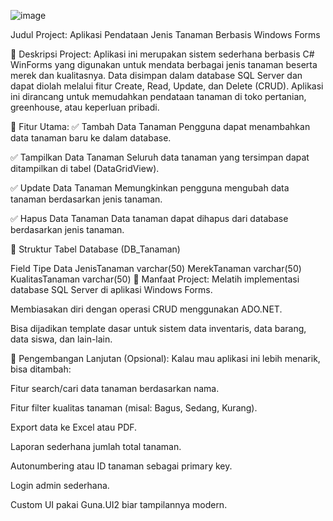![image](https://github.com/user-attachments/assets/2c6b127d-70cf-4c82-9e36-2a690daa1244)



Judul Project:
Aplikasi Pendataan Jenis Tanaman Berbasis Windows Forms

📌 Deskripsi Project:
Aplikasi ini merupakan sistem sederhana berbasis C# WinForms yang digunakan untuk mendata berbagai jenis tanaman beserta merek dan kualitasnya. Data disimpan dalam database SQL Server dan dapat diolah melalui fitur Create, Read, Update, dan Delete (CRUD). Aplikasi ini dirancang untuk memudahkan pendataan tanaman di toko pertanian, greenhouse, atau keperluan pribadi.

📌 Fitur Utama:
✅ Tambah Data Tanaman
Pengguna dapat menambahkan data tanaman baru ke dalam database.

✅ Tampilkan Data Tanaman
Seluruh data tanaman yang tersimpan dapat ditampilkan di tabel (DataGridView).

✅ Update Data Tanaman
Memungkinkan pengguna mengubah data tanaman berdasarkan jenis tanaman.

✅ Hapus Data Tanaman
Data tanaman dapat dihapus dari database berdasarkan jenis tanaman.

📌 Struktur Tabel Database (DB_Tanaman)

Field	Tipe Data
JenisTanaman	varchar(50)
MerekTanaman	varchar(50)
KualitasTanaman	varchar(50)
📌 Manfaat Project:
Melatih implementasi database SQL Server di aplikasi Windows Forms.

Membiasakan diri dengan operasi CRUD menggunakan ADO.NET.

Bisa dijadikan template dasar untuk sistem data inventaris, data barang, data siswa, dan lain-lain.

📌 Pengembangan Lanjutan (Opsional):
Kalau mau aplikasi ini lebih menarik, bisa ditambah:

Fitur search/cari data tanaman berdasarkan nama.

Fitur filter kualitas tanaman (misal: Bagus, Sedang, Kurang).

Export data ke Excel atau PDF.

Laporan sederhana jumlah total tanaman.

Autonumbering atau ID tanaman sebagai primary key.

Login admin sederhana.

Custom UI pakai Guna.UI2 biar tampilannya modern.

